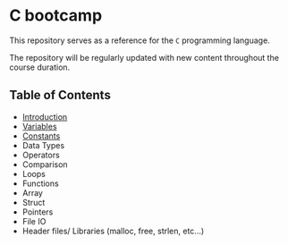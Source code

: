 # C bootcamp

This repository serves as a reference for the `C` programming language.
    
The repository will be regularly updated with new content throughout the course duration.


## Table of Contents


- [Introduction](https://github.com/SAFCSP-Team/c-bootcamp/blob/main/bootcamp/01.introduction.md)
- [Variables](https://github.com/SAFCSP-Team/c-bootcamp/blob/main/bootcamp/02.variables.md)
- [Constants](https://github.com/SAFCSP-Team/c-bootcamp/blob/main/bootcamp/03.constants.md)
- Data Types
- Operators
- Comparison
- Loops
- Functions
- Array
- Struct
- Pointers
- File IO
- Header files/ Libraries (malloc, free, strlen, etc...)
